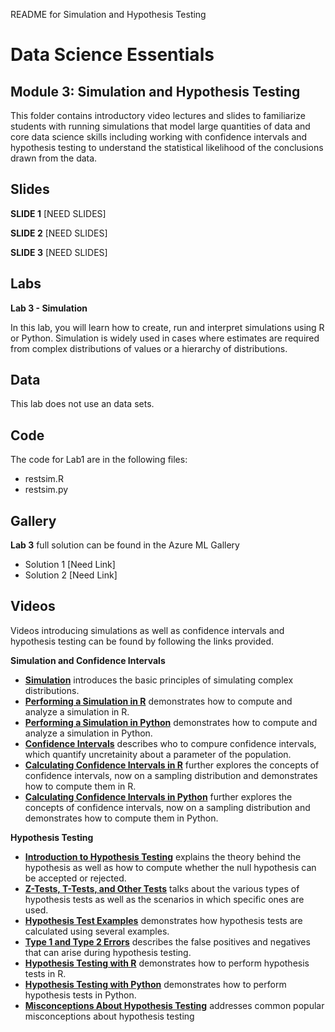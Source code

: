 README for Simulation and Hypothesis Testing
# Data Science Essentials   
## Module 3: Simulation and Hypothesis Testing

This folder contains introductory video lectures and slides to familiarize students with running simulations that model large quantities of data and core data science skills including working with confidence intervals and hypothesis testing to understand the statistical likelihood of the conclusions drawn from the data. 

## Slides  

**SLIDE 1**  [NEED SLIDES]

**SLIDE 2**  [NEED SLIDES]

**SLIDE 3**  [NEED SLIDES]

## Labs

**Lab 3 - Simulation** 

In this lab, you will learn how to create, run and interpret simulations using R or Python. Simulation is
widely used in cases where estimates are required from complex distributions of values or a hierarchy of
distributions.

## Data

This lab does not use an data sets.

## Code

The code for Lab1 are in the following files:

- restsim.R
- restsim.py

## Gallery

**Lab 3** full solution can be found in the Azure ML Gallery

- Solution 1 [Need Link]
- Solution 2 [Need Link]

## Videos  

Videos introducing simulations as well as confidence intervals and hypothesis testing can be found by following the links provided. 

**Simulation and Confidence Intervals**

- **[Simulation](https://youtu.be/hfcJcZPqU3k)** introduces the basic principles of simulating complex distributions.
- **[Performing a Simulation in R](https://youtu.be/DvImDq0bW0g)** demonstrates how to compute and analyze a simulation in R.
- **[Performing a Simulation in Python](https://youtu.be/OPxabO7fSCU)** demonstrates how to compute and analyze a simulation in Python.
- **[Confidence Intervals](https://youtu.be/-IRErspqIBc)** describes who to compure confidence intervals, which quantify uncretainity about a parameter of the population.
- **[Calculating Confidence Intervals in R](https://youtu.be/Gt8JSJdoesw)** further explores the concepts of confidence intervals, now on a sampling distribution and demonstrates how to compute them in R. 
- **[Calculating Confidence Intervals in Python](https://youtu.be/DoEBHBCskrk)** further explores the concepts of confidence intervals, now on a sampling distribution and demonstrates how to compute them in Python.

**Hypothesis Testing**

- **[Introduction to Hypothesis Testing](https://youtu.be/GL10vzO1l_0)** explains the theory behind the hypothesis as well as how to compute whether the null hypothesis can be accepted or rejected.
- **[Z-Tests, T-Tests, and Other Tests](https://youtu.be/aSKy0YcXF2M)** talks about the various types of hypothesis tests as well as the scenarios in which specific ones are used. 
- **[Hypothesis Test Examples](https://youtu.be/_5aVYhF26q0)** demonstrates how hypothesis tests are calculated using several examples.
- **[Type 1 and Type 2 Errors](https://youtu.be/LUHerMSrJ50)** describes the false positives and negatives that can arise during hypothesis testing.
- **[Hypothesis Testing with R](https://youtu.be/Q8YflWG0V6c)** demonstrates how to perform hypothesis tests in R.
- **[Hypothesis Testing with Python](https://youtu.be/JsNgJVDCceQ)** demonstrates how to perform hypothesis tests in Python.
- **[Misconceptions About Hypothesis Testing](https://youtu.be/uJ-bA7sPyyM)** addresses common popular misconceptions about hypothesis testing


